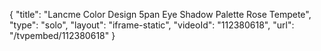 {
    "title": "Lancme Color Design 5pan Eye Shadow Palette  Rose Tempete",
    "type": "solo",
    "layout": "iframe-static",
    "videoId": "112380618",
    "url": "\/tvpembed\/112380618"
}